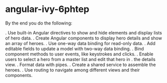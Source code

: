 # angular-ivy-6phtep

By the end you do the following:

  . Use built-in Angular directives to show and hide elements and display lists of hero data.
  . Create Angular components to display hero details and show an array of heroes.
  . Use one-way data binding for read-only data.
  . Add editable fields to update a model with two-way data binding.
  . Bind component methods to user events, like keystrokes and clicks.
  . Enable users to select a hero from a master list and edit that hero in . the details view.
  . Format data with pipes.
  . Create a shared service to assemble the heroes.
  . Use routing to navigate among different views and their components.